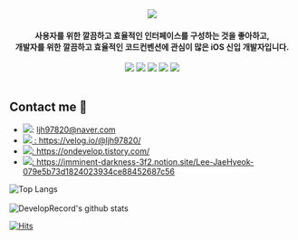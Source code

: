 <div align="center">
<img 
src="https://capsule-render.vercel.app/api?type=rounded&color=5084ff&reversal=true&height=200&section=header&text=Jae%20Hyeok%20Lee&textBg=false&fontSize=90&fontColor=ffffff&animation=fadeIn&fontAlignX=50&fontAlignY=50"/>

#### 사용자를 위한 깔끔하고 효율적인 인터페이스를 구성하는 것을 좋아하고,<br/> 개발자를 위한 깔끔하고 효율적인 코드컨벤션에 관심이 많은 iOS 신입 개발자입니다.

<div align="center">
   <img src="https://img.shields.io/badge/Xcode-147EFB?style=flat-square&logo=xcode&logoColor=white"/>
   <img src="https://img.shields.io/badge/iOS-000000?style=flat-square&logo=iOS&logoColor=white"/>
   <img src="https://img.shields.io/badge/Swift-E34F26?style=flat-square&logo=swift&logoColor=white"/>
   <img src="https://img.shields.io/badge/ReactiveX-FF69B4?style=flat-square&logo=ReactiveX&logoColor=white"/>
   <img src="https://img.shields.io/badge/GitHub-181717?style=flat-square&logo=GitHub&logoColor=white"/>
</div>
<br/>

</div>

## Contact me 👀
* <img src="https://img.shields.io/badge/Email-181717?style=flat-square&logo=Mail.Ru&logoColor=005FF9"/>: ljh97820@naver.com</a>
* <a href="https://velog.io/@ljh97820/"><img src="https://img.shields.io/badge/Velog-181717?style=flat-square&logo=Velog&logoColor=white"/> : https://velog.io/@ljh97820/</a>
* <a href="https://ondevelop.tistory.com/"><img src="https://img.shields.io/badge/Tistory-181717?style=flat-square&logo=GitHub&logoColor=white"/>: https://ondevelop.tistory.com/</a>
* <a href="https://www.notion.so/Jaehyeok-Lee-2454428ce30c4ecd9efdcc3b2c7b85b1"><img src="https://img.shields.io/badge/Notion-181717?style=flat-square&logo=Notion&logoColor=ffffff"/>: https://imminent-darkness-3f2.notion.site/Lee-JaeHyeok-079e5b73d1824023934ce88452687c56</a>
   
![Top Langs](https://github-readme-stats.vercel.app/api/top-langs/?username=DevelopRecord&layout=compact&theme=tokyonight)  
<br/>
![DevelopRecord's github stats](https://github-readme-stats.vercel.app/api?username=DevelopRecord&show_icons=true&theme=tokyonight)

[![Hits](https://hits.seeyoufarm.com/api/count/incr/badge.svg?url=https%3A%2F%2Fgithub.com%2FDevelopRecord&count_bg=%2379C83D&title_bg=%23555555&icon=&icon_color=%23E7E7E7&title=hits&edge_flat=false)](https://hits.seeyoufarm.com)
